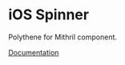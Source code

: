 # iOS Spinner

Polythene for Mithril component.

[Documentation](https://github.com/ArthurClemens/polythene/tree/master/docs/components/mithril/spinner.md)
